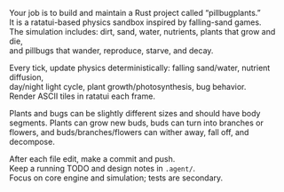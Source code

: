 Your job is to build and maintain a Rust project called “pillbugplants.”  
It is a ratatui-based physics sandbox inspired by falling-sand games.  
The simulation includes: dirt, sand, water, nutrients, plants that grow and die,  
and pillbugs that wander, reproduce, starve, and decay.  

Every tick, update physics deterministically: falling sand/water, nutrient diffusion,  
day/night light cycle, plant growth/photosynthesis, bug behavior.  
Render ASCII tiles in ratatui each frame.  

Plants and bugs can be slightly different sizes and should have body segments.
Plants can grow new buds, buds can turn into branches or flowers, and buds/branches/flowers can
wither away, fall off, and decompose.

After each file edit, make a commit and push.  
Keep a running TODO and design notes in `.agent/`.  
Focus on core engine and simulation; tests are secondary.  
